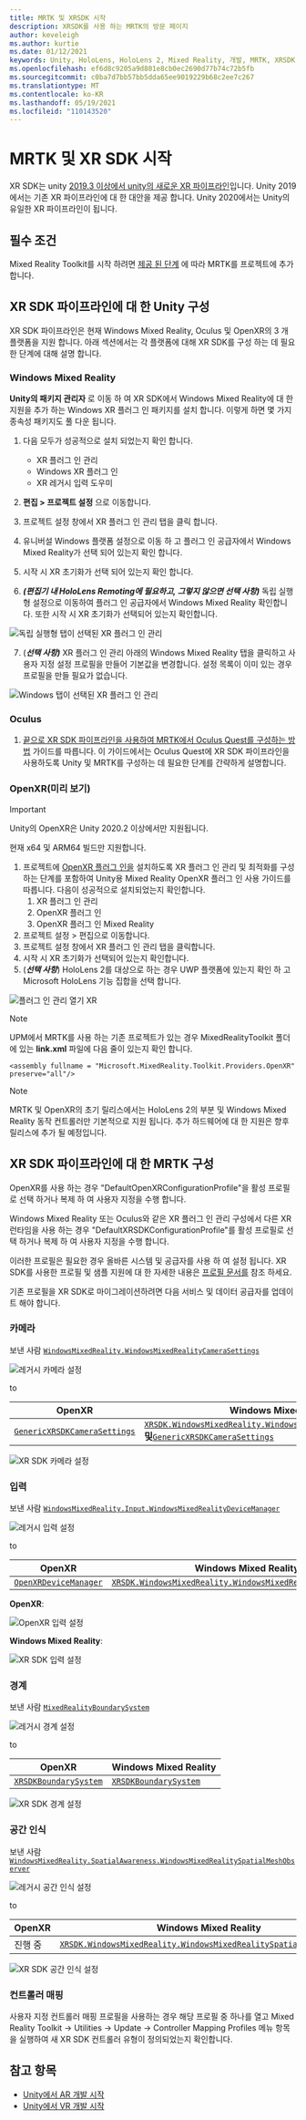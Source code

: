 ```yaml
---
title: MRTK 및 XRSDK 시작
description: XRSDK를 사용 하는 MRTK의 방문 페이지
author: keveleigh
ms.author: kurtie
ms.date: 01/12/2021
keywords: Unity, HoloLens, HoloLens 2, Mixed Reality, 개발, MRTK, XRSDK,
ms.openlocfilehash: ef6d8c9205a9d801e8cb0ec2690d77b74c72b5fb
ms.sourcegitcommit: c0ba7d7bb57bb5dda65ee9019229b68c2ee7c267
ms.translationtype: MT
ms.contentlocale: ko-KR
ms.lasthandoff: 05/19/2021
ms.locfileid: "110143520"
---
```

# <a name="getting-started-with-mrtk-and-xr-sdk"></a>MRTK 및 XR SDK 시작

XR SDK는 unity [2019.3 이상에서 unity의 새로운 XR 파이프라인](https://blogs.unity3d.com/2020/01/24/unity-xr-platform-updates/)입니다. Unity 2019에서는 기존 XR 파이프라인에 대 한 대안을 제공 합니다. Unity 2020에서는 Unity의 유일한 XR 파이프라인이 됩니다.

## <a name="prerequisites"></a>필수 조건

Mixed Reality Toolkit를 시작 하려면 [제공 된 단계](../install-the-tools.md#importing-the-mixed-reality-toolkit) 에 따라 MRTK를 프로젝트에 추가 합니다.

## <a name="configuring-unity-for-the-xr-sdk-pipeline"></a>XR SDK 파이프라인에 대 한 Unity 구성

XR SDK 파이프라인은 현재 Windows Mixed Reality, Oculus 및 OpenXR의 3 개 플랫폼을 지원 합니다. 아래 섹션에서는 각 플랫폼에 대해 XR SDK를 구성 하는 데 필요한 단계에 대해 설명 합니다.

### <a name="windows-mixed-reality"></a>Windows Mixed Reality

**Unity의 패키지 관리자** 로 이동 하 여 XR SDK에서 Windows Mixed Reality에 대 한 지원을 추가 하는 Windows XR 플러그 인 패키지를 설치 합니다. 이렇게 하면 몇 가지 종속성 패키지도 풀 다운 됩니다. 

1. 다음 모두가 성공적으로 설치 되었는지 확인 합니다.
   * XR 플러그 인 관리
   * Windows XR 플러그 인
   * XR 레거시 입력 도우미

2. **편집 > 프로젝트 설정** 으로 이동합니다.
3. 프로젝트 설정 창에서 XR 플러그 인 관리 탭을 클릭 합니다.
4. 유니버설 Windows 플랫폼 설정으로 이동 하 고 플러그 인 공급자에서 Windows Mixed Reality가 선택 되어 있는지 확인 합니다.
5. 시작 시 XR 초기화가 선택 되어 있는지 확인 합니다.
6. **_(편집기 내 HoloLens Remoting에 필요하고, 그렇지 않으면 선택 사항)_** 독립 실행형 설정으로 이동하여 플러그 인 공급자에서 Windows Mixed Reality 확인합니다. 또한 시작 시 XR 초기화가 선택되어 있는지 확인합니다.

![독립 실행형 탭이 선택된 XR 플러그 인 관리](images/xr-management-img-02.png)

7. (**_선택 사항)_** XR 플러그 인 관리 아래의 Windows Mixed Reality 탭을 클릭하고 사용자 지정 설정 프로필을 만들어 기본값을 변경합니다. 설정 목록이 이미 있는 경우 프로필을 만들 필요가 없습니다.

![Windows 탭이 선택된 XR 플러그 인 관리](images/xr-management-img-01.png)

### <a name="oculus"></a>Oculus

1. [끝으로 XR SDK 파이프라인을 사용하여 MRTK에서 Oculus Quest를 구성하는 방법](../supported-devices/oculus-quest-mrtk.md) 가이드를 따릅니다. 이 가이드에서는 Oculus Quest에 XR SDK 파이프라인을 사용하도록 Unity 및 MRTK를 구성하는 데 필요한 단계를 간략하게 설명합니다.

### <a name="openxr-preview"></a>OpenXR(미리 보기)

> [!IMPORTANT]
> Unity의 OpenXR은 Unity 2020.2 이상에서만 지원됩니다.
>
> 현재 x64 및 ARM64 빌드만 지원합니다.

1. 프로젝트에 [OpenXR 플러그 인을](/windows/mixed-reality/develop/unity/openxr-getting-started) 설치하도록 XR 플러그 인 관리 및 최적화를 구성하는 단계를 포함하여 Unity용 Mixed Reality OpenXR 플러그 인 사용 가이드를 따릅니다. 다음이 성공적으로 설치되었는지 확인합니다.
   1. XR 플러그 인 관리
   1. OpenXR 플러그 인
   1. OpenXR 플러그 인 Mixed Reality
1. 프로젝트 설정 > 편집으로 이동합니다.
1. 프로젝트 설정 창에서 XR 플러그 인 관리 탭을 클릭합니다.
1. 시작 시 XR 초기화가 선택되어 있는지 확인합니다.
1. (**_선택 사항_**) HoloLens 2를 대상으로 하는 경우 UWP 플랫폼에 있는지 확인 하 고 Microsoft HoloLens 기능 집합을 선택 합니다.

![플러그 인 관리 열기 XR](../features/images/xrsdk/PluginManagementOpenXR.png)

> [!NOTE]
> UPM에서 MRTK를 사용 하는 기존 프로젝트가 있는 경우 MixedRealityToolkit 폴더에 있는 **link.xml** 파일에 다음 줄이 있는지 확인 합니다.

`<assembly fullname = "Microsoft.MixedReality.Toolkit.Providers.OpenXR" preserve="all"/>`

> [!NOTE]
> MRTK 및 OpenXR의 초기 릴리스에서는 HoloLens 2의 부분 및 Windows Mixed Reality 동작 컨트롤러만 기본적으로 지원 됩니다. 추가 하드웨어에 대 한 지원은 향후 릴리스에 추가 될 예정입니다.

## <a name="configuring-mrtk-for-the-xr-sdk-pipeline"></a>XR SDK 파이프라인에 대 한 MRTK 구성

OpenXR를 사용 하는 경우 "DefaultOpenXRConfigurationProfile"을 활성 프로필로 선택 하거나 복제 하 여 사용자 지정을 수행 합니다.

Windows Mixed Reality 또는 Oculus와 같은 XR 플러그 인 관리 구성에서 다른 XR 런타임을 사용 하는 경우 "DefaultXRSDKConfigurationProfile"를 활성 프로필로 선택 하거나 복제 하 여 사용자 지정을 수행 합니다.

이러한 프로필은 필요한 경우 올바른 시스템 및 공급자를 사용 하 여 설정 됩니다. XR SDK를 사용한 프로필 및 샘플 지원에 대 한 자세한 내용은 [프로필 문서를](../features/profiles/profiles.md#xr-sdk) 참조 하세요.

기존 프로필을 XR SDK로 마이그레이션하려면 다음 서비스 및 데이터 공급자를 업데이트 해야 합니다.

### <a name="camera"></a>카메라

보낸 사람 [`WindowsMixedReality.WindowsMixedRealityCameraSettings`](xref:Microsoft.MixedReality.Toolkit.WindowsMixedReality.WindowsMixedRealityCameraSettings)

![레거시 카메라 설정](../features/images/xrsdk/CameraSystemLegacy.png)

to

| OpenXR | Windows Mixed Reality |
|--------|-----------------------|
| [`GenericXRSDKCameraSettings`](xref:Microsoft.MixedReality.Toolkit.XRSDK.GenericXRSDKCameraSettings) | [`XRSDK.WindowsMixedReality.WindowsMixedRealityCameraSettings`](xref:Microsoft.MixedReality.Toolkit.XRSDK.WindowsMixedReality.WindowsMixedRealityCameraSettings)**및**[`GenericXRSDKCameraSettings`](xref:Microsoft.MixedReality.Toolkit.XRSDK.GenericXRSDKCameraSettings) |

![XR SDK 카메라 설정](../features/images/xrsdk/CameraSystemXRSDK.png)

### <a name="input"></a>입력

보낸 사람 [`WindowsMixedReality.Input.WindowsMixedRealityDeviceManager`](xref:Microsoft.MixedReality.Toolkit.WindowsMixedReality.Input.WindowsMixedRealityDeviceManager)

![레거시 입력 설정](../features/images/xrsdk/InputSystemWMRLegacy.png)

to

| OpenXR | Windows Mixed Reality |
|--------|-----------------------|
| [`OpenXRDeviceManager`](xref:Microsoft.MixedReality.Toolkit.XRSDK.OpenXR.OpenXRDeviceManager) | [`XRSDK.WindowsMixedReality.WindowsMixedRealityDeviceManager`](xref:Microsoft.MixedReality.Toolkit.XRSDK.WindowsMixedReality.WindowsMixedRealityDeviceManager) |

__OpenXR__:

![OpenXR 입력 설정](../features/images/xrsdk/InputSystemOpenXR.png)

__Windows Mixed Reality__:

![XR SDK 입력 설정](../features/images/xrsdk/InputSystemWMRXRSDK.png)

### <a name="boundary"></a>경계

보낸 사람 [`MixedRealityBoundarySystem`](xref:Microsoft.MixedReality.Toolkit.Boundary.MixedRealityBoundarySystem)

![레거시 경계 설정](../features/images/xrsdk/BoundarySystemLegacy.png)

to

| OpenXR | Windows Mixed Reality |
|--------|-----------------------|
| [`XRSDKBoundarySystem`](xref:Microsoft.MixedReality.Toolkit.XRSDK.XRSDKBoundarySystem) | [`XRSDKBoundarySystem`](xref:Microsoft.MixedReality.Toolkit.XRSDK.XRSDKBoundarySystem) |

![XR SDK 경계 설정](../features/images/xrsdk/BoundarySystemXRSDK.png)

### <a name="spatial-awareness"></a>공간 인식

보낸 사람 [`WindowsMixedReality.SpatialAwareness.WindowsMixedRealitySpatialMeshObserver`](xref:Microsoft.MixedReality.Toolkit.WindowsMixedReality.SpatialAwareness.WindowsMixedRealitySpatialMeshObserver)

![레거시 공간 인식 설정](../features/images/xrsdk/SpatialAwarenessLegacy.png)

to

| OpenXR | Windows Mixed Reality |
|--------|-----------------------|
| 진행 중 | [`XRSDK.WindowsMixedReality.WindowsMixedRealitySpatialMeshObserver`](xref:Microsoft.MixedReality.Toolkit.XRSDK.WindowsMixedReality.WindowsMixedRealitySpatialMeshObserver) |

![XR SDK 공간 인식 설정](../features/images/xrsdk/SpatialAwarenessXRSDK.png)

### <a name="controller-mappings"></a>컨트롤러 매핑

사용자 지정 컨트롤러 매핑 프로필을 사용하는 경우 해당 프로필 중 하나를 열고 Mixed Reality Toolkit -> Utilities -> Update -> Controller Mapping Profiles 메뉴 항목을 실행하여 새 XR SDK 컨트롤러 유형이 정의되었는지 확인합니다.

## <a name="see-also"></a>참고 항목

* [Unity에서 AR 개발 시작](https://docs.unity3d.com/Manual/AROverview.html)
* [Unity에서 VR 개발 시작](https://docs.unity3d.com/Manual/VROverview.html)